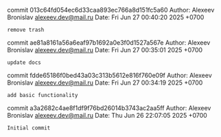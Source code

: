 commit 013c64fd054ec6d33caa893ec766a8d151fc5a60
Author: Alexeev Bronislav <alexeev.dev@mail.ru>
Date:   Fri Jun 27 00:40:20 2025 +0700

    remove trash

commit ae81a8161a56a6eaf97b1692a0e3f0d1527a567e
Author: Alexeev Bronislav <alexeev.dev@mail.ru>
Date:   Fri Jun 27 00:35:01 2025 +0700

    update docs

commit fdde65186f0bed43a03c313b5612e816f760e09f
Author: Alexeev Bronislav <alexeev.dev@mail.ru>
Date:   Fri Jun 27 00:34:19 2025 +0700

    add basic functionality

commit a3a2682c4ae8f1df9f76bd26014b3743ac2aa5ff
Author: Alexeev Bronislav <alexeev.dev@mail.ru>
Date:   Thu Jun 26 22:07:05 2025 +0700

    Initial commit

